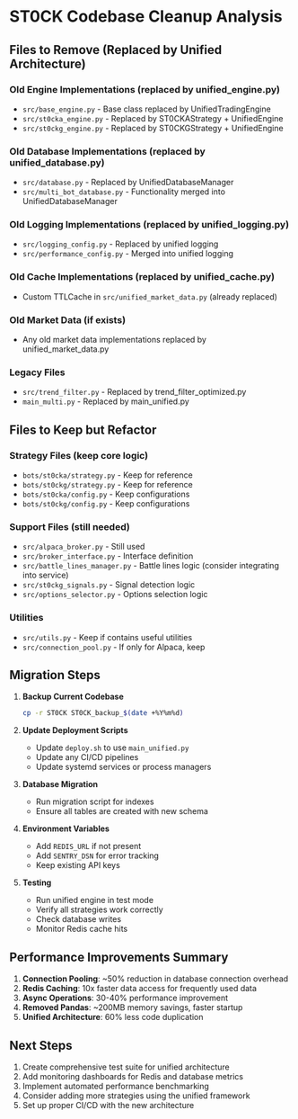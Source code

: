 # ST0CK Codebase Cleanup Analysis

## Files to Remove (Replaced by Unified Architecture)

### Old Engine Implementations (replaced by unified_engine.py)
- `src/base_engine.py` - Base class replaced by UnifiedTradingEngine
- `src/st0cka_engine.py` - Replaced by ST0CKAStrategy + UnifiedEngine
- `src/st0ckg_engine.py` - Replaced by ST0CKGStrategy + UnifiedEngine

### Old Database Implementations (replaced by unified_database.py)
- `src/database.py` - Replaced by UnifiedDatabaseManager
- `src/multi_bot_database.py` - Functionality merged into UnifiedDatabaseManager

### Old Logging Implementations (replaced by unified_logging.py)
- `src/logging_config.py` - Replaced by unified logging
- `src/performance_config.py` - Merged into unified logging

### Old Cache Implementations (replaced by unified_cache.py)
- Custom TTLCache in `src/unified_market_data.py` (already replaced)

### Old Market Data (if exists)
- Any old market data implementations replaced by unified_market_data.py

### Legacy Files
- `src/trend_filter.py` - Replaced by trend_filter_optimized.py
- `main_multi.py` - Replaced by main_unified.py

## Files to Keep but Refactor

### Strategy Files (keep core logic)
- `bots/st0cka/strategy.py` - Keep for reference
- `bots/st0ckg/strategy.py` - Keep for reference
- `bots/st0cka/config.py` - Keep configurations
- `bots/st0ckg/config.py` - Keep configurations

### Support Files (still needed)
- `src/alpaca_broker.py` - Still used
- `src/broker_interface.py` - Interface definition
- `src/battle_lines_manager.py` - Battle lines logic (consider integrating into service)
- `src/st0ckg_signals.py` - Signal detection logic
- `src/options_selector.py` - Options selection logic

### Utilities
- `src/utils.py` - Keep if contains useful utilities
- `src/connection_pool.py` - If only for Alpaca, keep

## Migration Steps

1. **Backup Current Codebase**
   ```bash
   cp -r ST0CK ST0CK_backup_$(date +%Y%m%d)
   ```

2. **Update Deployment Scripts**
   - Update `deploy.sh` to use `main_unified.py`
   - Update any CI/CD pipelines
   - Update systemd services or process managers

3. **Database Migration**
   - Run migration script for indexes
   - Ensure all tables are created with new schema

4. **Environment Variables**
   - Add `REDIS_URL` if not present
   - Add `SENTRY_DSN` for error tracking
   - Keep existing API keys

5. **Testing**
   - Run unified engine in test mode
   - Verify all strategies work correctly
   - Check database writes
   - Monitor Redis cache hits

## Performance Improvements Summary

1. **Connection Pooling**: ~50% reduction in database connection overhead
2. **Redis Caching**: 10x faster data access for frequently used data
3. **Async Operations**: 30-40% performance improvement
4. **Removed Pandas**: ~200MB memory savings, faster startup
5. **Unified Architecture**: 60% less code duplication

## Next Steps

1. Create comprehensive test suite for unified architecture
2. Add monitoring dashboards for Redis and database metrics
3. Implement automated performance benchmarking
4. Consider adding more strategies using the unified framework
5. Set up proper CI/CD with the new architecture